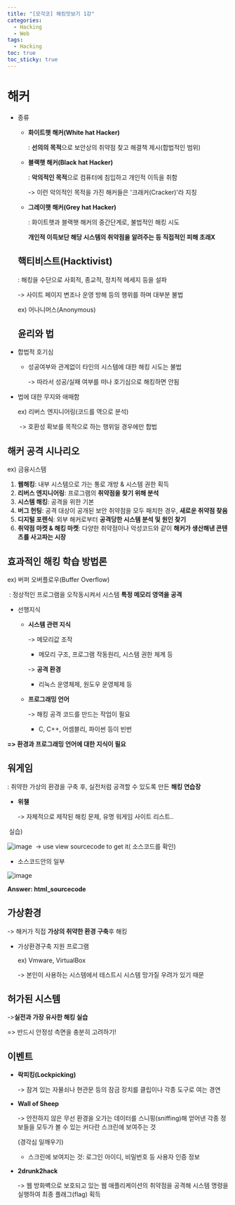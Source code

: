 ```yaml
---
title: "[모각코] 해킹맛보기 1강"
categories:
  - Hacking
  - Web
tags:
  - Hacking
toc: true
toc_sticky: true
---
```


# 해커

* 종류

  - **화이트햇 해커(White hat Hacker)**

    : **선의의 목적**으로 보안상의 취약점 찾고 해결책 제시(합법적인 범위)

    

  - **블랙햇 해커(Black hat Hacker)**

    : **악의적인 목적**으로 컴퓨터에 침입하고 개인적 이득을 취함

    -> 이런 악의적인 목적을 가진 해커들은 '크래커(Cracker)'라 지칭

    

  - **그레이햇 해커(Grey hat Hacker)**

    : 화이트햇과 블랙햇 해커의 중간단계로, 불법적인 해킹 시도

      **개인적 이득보단 해당 시스템의 취약점을 알려주는 등 직접적인 피해 초래X**

    

  ## 핵티비스트(Hacktivist)

  : 해킹을 수단으로 사회적, 종교적, 정치적 메세지 등을 설파

  -> 사이트 페이지 변조나 운영 방해 등의 행위를 하며 대부분 불법

  ex) 어나니머스(Anonymous)



	## 윤리와 법

* 합법적 호기심

  - 성공여부와 관계없이 타인의 시스템에 대한 해킹 시도는 불법

    -> 따라서 성공/실패 여부를 떠나 호기심으로 해킹하면 안됨

    

* 법에 대한 무지와 애매함

  ex) 리버스 엔지니어링(코드를 역으로 분석)

  ​		-> 호환성 확보를 목적으로 하는 행위일 경우에만 합법

## 해커 공격 시나리오

ex) 금융시스템

1.  **웹해킹**: 내부 시스템으로 가는 통로 개방 & 시스템 권한 획득
2. **리버스 엔지니어링**: 프로그램의 **취약점을 찾기 위해 분석**
3. **시스템 해킹**: 공격을 위한 기본
4. **버그 헌팅**: 공격 대상이 공개된 보안 취약점을 모두 패치한 경우, **새로운 취약점 찾음**
5. **디지털 포렌식**: 외부 해커로부터 **공격당한 시스템 분석 및 원인 찾기**
6. **취약점 마켓 & 해킹 마켓**: 다양한 취약점이나 악성코드와 같이 **해커가 생산해낸 콘텐츠를 사고파는 시장**



## 효과적인 해킹 학습 방법론

ex) 버퍼 오버플로우(Buffer Overflow)

​	:  정상적인 프로그램을 오작동시켜서 시스템 **특정 메모리 영역을 공격**

* 선행지식

  * **시스템 관련 지식**

    -> 메모리값 조작

     - 메모리 구조, 프로그램 작동원리, 시스템 권한 체계 등

    -> **공격 환경**

     * 리눅스 운영체제, 원도우 운영체제 등

  * **프로그래밍 언어**

    -> 해킹 공격 코드를 만드는 작업이 필요

    * C, C++, 어셈블리, 파이썬 등이 빈번

**=> 환경과 프로그래밍 언어에 대한 지식이 필요**



## 워게임

: 취약한 가상의 환경을 구축 후, 실전처럼 공격할 수 있도록 만든 **해킹 연습장**

* **위챌**

  -> 자체적으로 제작된 해킹 문제, 유명 워게임 사이트 리스트..



​	실습)

![image](https://user-images.githubusercontent.com/79195793/124766565-ffbff200-df71-11eb-88cf-e2192c0bacc9.png)
​	-> use view sourcecode to get it( 소스코드를 확인)

  * 소스코드안의 일부

![image](https://user-images.githubusercontent.com/79195793/124766606-08182d00-df72-11eb-962f-7031fe36227f.png)


**Answer: html_sourcecode**



## 가상환경

-> 해커가 직접 **가상의 취약한 환경 구축**후 해킹

* 가상환경구축 지원 프로그램

  ex) Vmware, VirtualBox

  -> 본인이 사용하는 시스템에서 테스트시 시스템 망가질 우려가 있기 때문

  

## 허가된 시스템

->**실전과 가장 유사한 해킹 실습**

=> 반드시 안정성 측면을 충분히 고려하기!



## 이벤트

* **락피킹(Lockpicking)**

  -> 잠겨 있는 자물쇠나 현관문 등의 잠금 장치를 클립이나 각종 도구로 여는 경연

  

* **Wall of Sheep**

  -> 안전하지 않은 무선 환경을 오가는 데이터를 스니핑(sniffing)해 얻어낸 각종 정보들을 모두가 볼 수 있는 커다란 스크린에 보여주는 것

  (경각심 일깨우기)

  * 스크린에 보여지는 것:  로그인 아이디, 비밀번호 등 사용자 인증 정보



* **2drunk2hack**

  -> 웹 방화벽으로 보호되고 있는 웹 애플리케이션의 취약점을 공격해 시스템 명령을 실행하여 최종 플래그(flag) 획득
